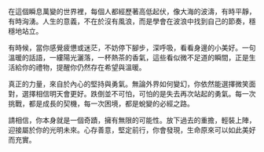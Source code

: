 在這個瞬息萬變的世界裡，每個人都經歷著高低起伏，像大海的波濤，有時平靜，有時洶湧。人生的意義，不在於沒有風浪，而是學會在波浪中找到自己的節奏，穩穩地站立。

有時候，當你感覺疲憊或迷茫，不妨停下腳步，深呼吸，看看身邊的小美好。一句溫暖的話語，一縷陽光灑落，一杯熱茶的香氣，這些看似微不足道的瞬間，正是生活給你的禮物，提醒你仍然存在希望與溫暖。

真正的力量，來自於內心的堅持與勇氣。無論外界如何變幻，你依然能選擇微笑面對，選擇相信明天會更好。跌倒並不可怕，可怕的是失去再次站起的勇氣。每一次挑戰，都是成長的契機，每一次困境，都是蛻變的必經之路。

請相信，你本身就是一個奇蹟，擁有無限的可能性。放下過去的重擔，輕裝上陣，迎接屬於你的光明未來。心存善意，堅定前行，你會發現，生命原來可以如此美好而充實。